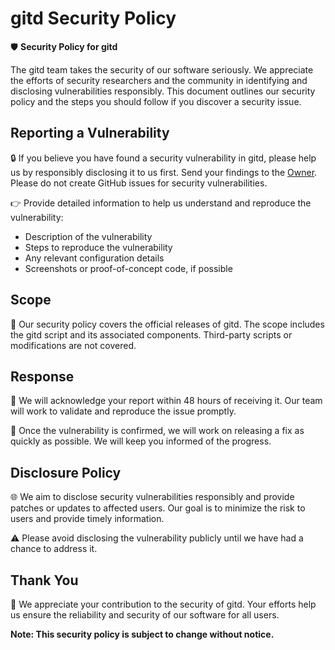 # gitd Security Policy

🛡️ **Security Policy for gitd**

The gitd team takes the security of our software seriously. We appreciate the efforts of security researchers and the community in identifying and disclosing vulnerabilities responsibly. This document outlines our security policy and the steps you should follow if you discover a security issue.

## Reporting a Vulnerability

🔒 If you believe you have found a security vulnerability in gitd, please help us by responsibly disclosing it to us first. Send your findings to the [Owner](https://discordapp.com/users/1149424852986511441). Please do not create GitHub issues for security vulnerabilities.

👉 Provide detailed information to help us understand and reproduce the vulnerability:

- Description of the vulnerability
- Steps to reproduce the vulnerability
- Any relevant configuration details
- Screenshots or proof-of-concept code, if possible

## Scope

🎯 Our security policy covers the official releases of gitd. The scope includes the gitd script and its associated components. Third-party scripts or modifications are not covered.

## Response

🚨 We will acknowledge your report within 48 hours of receiving it. Our team will work to validate and reproduce the issue promptly.

🚀 Once the vulnerability is confirmed, we will work on releasing a fix as quickly as possible. We will keep you informed of the progress.

## Disclosure Policy

🌐 We aim to disclose security vulnerabilities responsibly and provide patches or updates to affected users. Our goal is to minimize the risk to users and provide timely information.

⚠️ Please avoid disclosing the vulnerability publicly until we have had a chance to address it.

## Thank You

🙏 We appreciate your contribution to the security of gitd. Your efforts help us ensure the reliability and security of our software for all users.

**Note: This security policy is subject to change without notice.**
